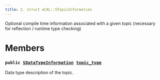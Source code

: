 ```yaml
---
title: 2. struct eCAL::STopicInformation
---
```


Optional compile time information associated with a given topic (necessary for reflection / runtime type checking)

# Members

### `public `[`SDataTypeInformation`](doxygen/md/zapi-eCAL::SDataTypeInformation.md#d7/d0f/structeCAL_1_1SDataTypeInformation)` `[`topic_type`](#d4/d98/structeCAL_1_1STopicInformation_1ab0943d725a63c41acf329eec3d881866) 

Data type description of the topic.

